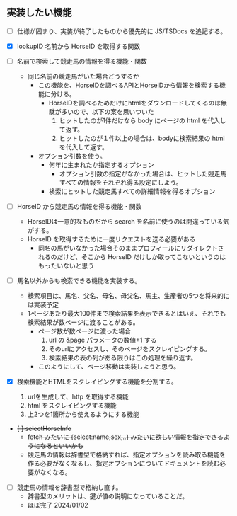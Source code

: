 ## 実装したい機能

- [ ] 仕様が固まり、実装が終了したものから優先的に JS/TSDocs を追記する。
- [x] lookupID 名前から HorseID を取得する関数
- [ ] 名前で検索して競走馬の情報を得る機能・関数
  - 同じ名前の競走馬がいた場合どうするか
    - この機能を、HorseIDを調べるAPIとHorseIDから情報を検索する機能に分ける。
      - HorseIDを調べるためだけにhtmlをダウンロードしてくるのは無駄が多いので、以下の案を思いついた
        1. ヒットしたのが1件だけなら body にページの html を代入して返す。
        1. ヒットしたのが１件以上の場合は、bodyに検索結果の html
           を代入して返す。
    - オプション引数を使う。
      - 何年に生まれたか指定するオプション
        - オプション引数の指定がなかった場合は、ヒットした競走馬すべての情報をそれぞれ得る設定にしよう。
      - 検索にヒットした競走馬すべての詳細情報を得るオプション

- [ ] HorseID から競走馬の情報を得る機能・関数
  - HorseIDは一意的なものだから search を名前に使うのは間違っている気がする。
  - HorseID を取得するために一度リクエストを送る必要がある
    - 同名の馬がいなかった場合そのままプロフィールにリダイレクトされるのだけど、そこから
      HorseID だけしか取ってこないというのはもったいないと思う

- [ ] 馬名以外からも検索できる機能を実装する。
  - 検索項目は、馬名、父名、母名、母父名、馬主、生産者の5つを将来的には実装予定
  - 1ページあたり最大100件まで検索結果を表示できるとはいえ、それでも検索結果が数ページに渡ることがある。
    - ページ数が数ページに渡った場合
      1. url の &page パラメータの数値+1 する
      1. そのurlにアクセスし、そのページをスクレイピングする。
      1. 検索結果の表の列がある限りはこの処理を繰り返す。
    - このようにして、ページ移動は実装しようと思う。

- [x] 検索機能とHTMLをスクレイピングする機能を分割する。
  1. urlを生成して、http を取得する機能
  1. html をスクレイピングする機能
  1. 上2つを1箇所から使えるようにする機能

- ~~[ ] selectHorseInfo~~
  - ~~fetch みたいに {select:name,sex,..}
    みたいに欲しい情報を指定できるようになるといいかも~~
  - 競走馬の情報は辞書型で格納すれば、指定オプションを読み取る機能を作る必要がなくなるし、指定オプションについてドキュメントを読む必要がなくなる。

- [ ] 競走馬の情報を辞書型で格納し直す。
  - 辞書型のメリットは、鍵が値の説明になっていることだ。
  - ほぼ完了 2024/01/02
